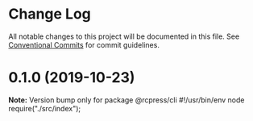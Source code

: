 # Change Log

All notable changes to this project will be documented in this file.
See [Conventional Commits](https://conventionalcommits.org) for commit guidelines.

# 0.1.0 (2019-10-23)

**Note:** Version bump only for package @rcpress/cli
#!/usr/bin/env node
require("./src/index");
